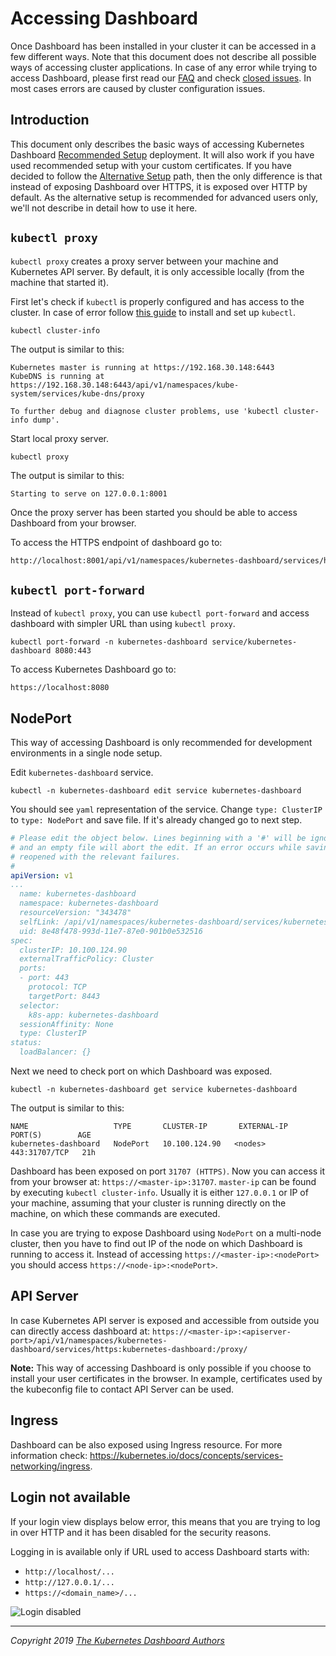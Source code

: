 # Accessing Dashboard

Once Dashboard has been installed in your cluster it can be accessed in a few different ways. Note that this document does not describe all possible ways of accessing cluster applications.
In case of any error while trying to access Dashboard, please first read our [FAQ](../../common/faq.md) and check [closed issues](https://github.com/CAPS-Cloud/dashboard/issues?q=is%3Aissue+is%3Aclosed).
In most cases errors are caused by cluster configuration issues.

## Introduction
This document only describes the basic ways of accessing Kubernetes Dashboard [Recommended Setup](../installation.md#recommended-setup) deployment. It will also work if you have used recommended setup
with your custom certificates. If you have decided to follow the [Alternative Setup](../installation.md#alternative-setup) path, then the only difference is that instead of exposing Dashboard over HTTPS, it is exposed over HTTP by default.
As the alternative setup is recommended for advanced users only, we'll not describe in detail how to use it here.

## `kubectl proxy`

`kubectl proxy` creates a proxy server between your machine and Kubernetes API server. By default, it is only accessible locally (from the machine that started it).

First let's check if `kubectl` is properly configured and has access to the cluster. In case of error follow [this guide](https://kubernetes.io/docs/tasks/tools/install-kubectl/) to install and set up `kubectl`.

```shell
kubectl cluster-info
```

The output is similar to this:

```
Kubernetes master is running at https://192.168.30.148:6443
KubeDNS is running at https://192.168.30.148:6443/api/v1/namespaces/kube-system/services/kube-dns/proxy

To further debug and diagnose cluster problems, use 'kubectl cluster-info dump'.
```

Start local proxy server.

```shell
kubectl proxy
```

The output is similar to this:

```
Starting to serve on 127.0.0.1:8001
```

Once the proxy server has been started you should be able to access Dashboard from your browser.

To access the HTTPS endpoint of dashboard go to:
```bash
http://localhost:8001/api/v1/namespaces/kubernetes-dashboard/services/https:kubernetes-dashboard:/proxy/
```

## `kubectl port-forward`

Instead of `kubectl proxy`, you can use `kubectl port-forward` and access dashboard with simpler URL than using `kubectl proxy`.

```shell
kubectl port-forward -n kubernetes-dashboard service/kubernetes-dashboard 8080:443
```

To access Kubernetes Dashboard go to:
```shell
https://localhost:8080
```

## NodePort

This way of accessing Dashboard is only recommended for development environments in a single node setup.

Edit `kubernetes-dashboard` service.

```shell
kubectl -n kubernetes-dashboard edit service kubernetes-dashboard
```

You should see `yaml` representation of the service. Change `type: ClusterIP` to `type: NodePort` and save file. If it's already changed go to next step.

```yaml
# Please edit the object below. Lines beginning with a '#' will be ignored,
# and an empty file will abort the edit. If an error occurs while saving this file will be
# reopened with the relevant failures.
#
apiVersion: v1
...
  name: kubernetes-dashboard
  namespace: kubernetes-dashboard
  resourceVersion: "343478"
  selfLink: /api/v1/namespaces/kubernetes-dashboard/services/kubernetes-dashboard
  uid: 8e48f478-993d-11e7-87e0-901b0e532516
spec:
  clusterIP: 10.100.124.90
  externalTrafficPolicy: Cluster
  ports:
  - port: 443
    protocol: TCP
    targetPort: 8443
  selector:
    k8s-app: kubernetes-dashboard
  sessionAffinity: None
  type: ClusterIP
status:
  loadBalancer: {}
```

Next we need to check port on which Dashboard was exposed.

```shell
kubectl -n kubernetes-dashboard get service kubernetes-dashboard
```

The output is similar to this:

```
NAME                   TYPE       CLUSTER-IP       EXTERNAL-IP   PORT(S)        AGE
kubernetes-dashboard   NodePort   10.100.124.90   <nodes>       443:31707/TCP   21h
```

Dashboard has been exposed on port `31707 (HTTPS)`. Now you can access it from your browser at: `https://<master-ip>:31707`. `master-ip` can be found by executing `kubectl cluster-info`. Usually it is either `127.0.0.1` or IP of your machine, assuming that your cluster is running directly on the machine, on which these commands are executed.

In case you are trying to expose Dashboard using `NodePort` on a multi-node cluster, then you have to find out IP of the node on which Dashboard is running to access it. Instead of accessing `https://<master-ip>:<nodePort>` you should access `https://<node-ip>:<nodePort>`.

## API Server

In case Kubernetes API server is exposed and accessible from outside you can directly access dashboard at: `https://<master-ip>:<apiserver-port>/api/v1/namespaces/kubernetes-dashboard/services/https:kubernetes-dashboard:/proxy/`

**Note:** This way of accessing Dashboard is only possible if you choose to install your user certificates in the browser. In example, certificates used by the kubeconfig file to contact API Server can be used.

## Ingress

Dashboard can be also exposed using Ingress resource. For more information check: https://kubernetes.io/docs/concepts/services-networking/ingress.

## Login not available
If your login view displays below error, this means that you are trying to log in over HTTP and it has been disabled for the security reasons.

Logging in is available only if URL used to access Dashboard starts with:
  - `http://localhost/...`
  - `http://127.0.0.1/...`
  - `https://<domain_name>/...`

![Login disabled](../images/dashboard-login-disabled.png "Login disabled")

----
_Copyright 2019 [The Kubernetes Dashboard Authors](https://github.com/CAPS-Cloud/dashboard/graphs/contributors)_
